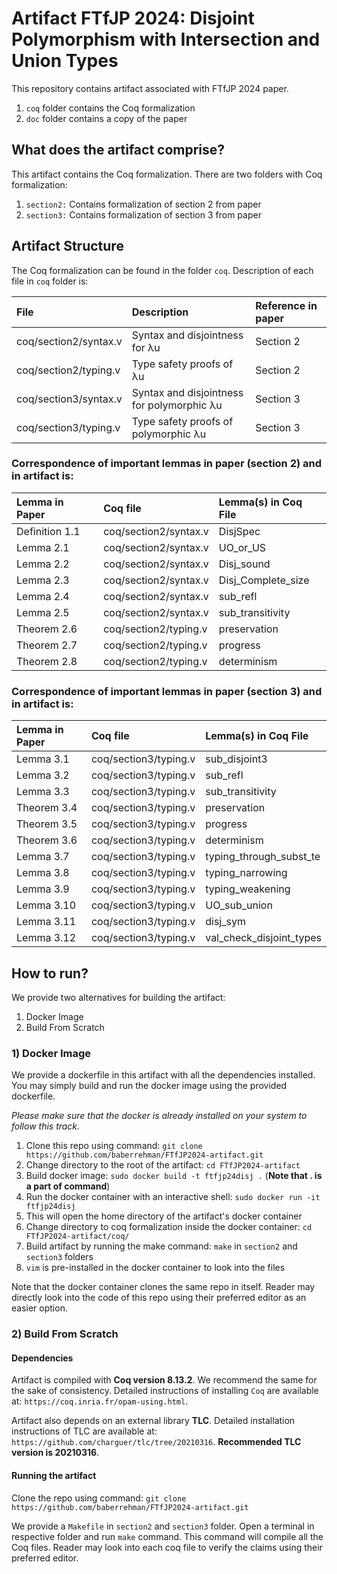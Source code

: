 # Artifact FTfJP 2024: Disjoint Polymorphism with Intersection and Union Types

This repository contains artifact associated with FTfJP 2024 paper.

1. `coq` folder contains the Coq formalization
2. `doc` folder contains a copy of the paper

## What does the artifact comprise?

This artifact contains the Coq formalization. There are two folders with Coq formalization:

1. `section2:` Contains formalization of section 2 from paper 
2. `section3:` Contains formalization of section 3 from paper

## Artifact Structure

The Coq formalization can be found in the folder `coq`. Description of each file in
`coq` folder is:

|  File                    |   Description                                       | Reference in paper |
| :----------------------- | :-------------------------------------------------- | :----------------- |
| coq/section2/syntax.v    | Syntax and disjointness for λu                      | Section 2          |
| coq/section2/typing.v    | Type safety proofs of λu                            | Section 2          | 
| coq/section3/syntax.v    | Syntax and disjointness for polymorphic λu          | Section 3          |
| coq/section3/typing.v    | Type safety proofs of polymorphic λu                | Section 3          |



### Correspondence of important lemmas in paper (section 2) and in artifact is:


|  Lemma in Paper  |   Coq file                 |     Lemma(s) in Coq File     |
| :--------------- | :------------------------- | :--------------------------- |
| Definition 1.1   | coq/section2/syntax.v      | DisjSpec                     |
| Lemma 2.1        | coq/section2/syntax.v      | UO_or_US                     |
| Lemma 2.2        | coq/section2/syntax.v      | Disj_sound                   |
| Lemma 2.3        | coq/section2/syntax.v      | Disj_Complete_size           |
| Lemma 2.4        | coq/section2/syntax.v      | sub_refl                     |
| Lemma 2.5        | coq/section2/syntax.v      | sub_transitivity             |
| Theorem 2.6      | coq/section2/typing.v      | preservation                 |
| Theorem 2.7      | coq/section2/typing.v      | progress                     |
| Theorem 2.8      | coq/section2/typing.v      | determinism                  |


### Correspondence of important lemmas in paper (section 3) and in artifact is:


|  Lemma in Paper  |   Coq file                 |     Lemma(s) in Coq File     |
| :--------------- | :------------------------- | :--------------------------- |
| Lemma 3.1        | coq/section3/typing.v      | sub_disjoint3                |
| Lemma 3.2        | coq/section3/typing.v      | sub_refl                     |
| Lemma 3.3        | coq/section3/typing.v      | sub_transitivity             |
| Theorem 3.4      | coq/section3/typing.v      | preservation                 |
| Theorem 3.5      | coq/section3/typing.v      | progress                     |
| Theorem 3.6      | coq/section3/typing.v      | determinism                  |
| Lemma 3.7        | coq/section3/typing.v      | typing_through_subst_te      |
| Lemma 3.8        | coq/section3/typing.v      | typing_narrowing             |
| Lemma 3.9        | coq/section3/typing.v      | typing_weakening             |
| Lemma 3.10       | coq/section3/typing.v      | UO_sub_union                 |
| Lemma 3.11       | coq/section3/typing.v      | disj_sym                     |
| Lemma 3.12       | coq/section3/typing.v      | val_check_disjoint_types     |


## How to run?

We provide two alternatives for building the artifact:

1. Docker Image
2. Build From Scratch

### 1) Docker Image

We provide a dockerfile in this artifact with all the dependencies
installed. You may simply build and run the docker image using the provided dockerfile.

*Please make sure that the docker is already installed on your system to follow this track.*

1. Clone this repo using command: `git clone https://github.com/baberrehman/FTfJP2024-artifact.git`
2. Change directory to the root of the artifact: `cd FTfJP2024-artifact`
3. Build docker image: `sudo docker build -t ftfjp24disj .` (**Note that . is a part of command**)
4. Run the docker container with an interactive shell: `sudo docker run -it ftfjp24disj`
5. This will open the home directory of the artifact's docker container
6. Change directory to coq formalization inside the docker container: `cd FTfJP2024-artifact/coq/`
7. Build artifact by running the make command: `make` in `section2` and `section3` folders
8. `vim` is pre-installed in the docker container to look into the files

Note that the docker container clones the same repo in itself. Reader may directly
look into the code of this repo using their preferred editor as an easier option.

### 2) Build From Scratch

#### Dependencies

Artifact is compiled with **Coq version 8.13.2**. We recommend the same for the
sake of consistency. Detailed instructions of installing `Coq` are available
at: `https://coq.inria.fr/opam-using.html`.

Artifact also depends on an external library **TLC**. Detailed installation
instructions of TLC are available at: `https://github.com/charguer/tlc/tree/20210316`.
**Recommended TLC version is 20210316**.

#### Running the artifact

Clone the repo using command: `git clone https://github.com/baberrehman/FTfJP2024-artifact.git`

We provide a `Makefile` in `section2` and `section3` folder. Open a terminal in respective folder and
run `make` command. This command will compile all the Coq files. Reader may look into
each coq file to verify the claims using their preferred editor.

